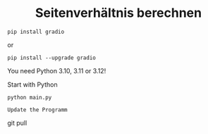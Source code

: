 <div align=center><h1>Seitenverhältnis berechnen</h1></div>
 
````
pip install gradio
````
or
````
pip install --upgrade gradio
````
You need Python 3.10, 3.11 or 3.12!

Start with Python
````
python main.py

Update the Programm
````
git pull